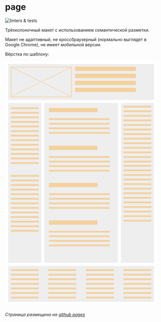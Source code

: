 # page

![linters & tests](https://github.com/ElviraCher/page/workflows/PR%20Sanity%20Check/badge.svg?branch=homework)

Трёхколоночный макет с использованием семантической разметки.

Макет не адаптивный, не кроссбраузерный (нормально выглядет в Google Chrome), не имеет мобильной версии.

Вёрстка по шаблону:

![alt text](layout.png)

###### Страница размещена на [github pages](https://elviracher.github.io/page/)
